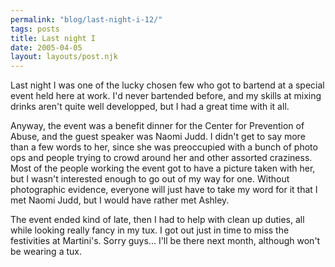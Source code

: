 ```yaml
---
permalink: "blog/last-night-i-12/"
tags: posts
title: Last night I
date: 2005-04-05
layout: layouts/post.njk
---
```


Last night I was one of the lucky chosen few who got to bartend at a special event held here at work. I'd never bartended before, and my skills at mixing drinks aren't quite well developped, but I had a great time with it all. 

Anyway, the event was a benefit dinner for the Center for Prevention of Abuse, and the guest speaker was Naomi Judd. I didn't get to say more than a few words to her, since she was preoccupied with a bunch of photo ops and people trying to crowd around her and other assorted craziness. Most of the people working the event got to have a picture taken with her, but I wasn't interested enough to go out of my way for one. Without photographic evidence, everyone will just have to take my word for it that I met Naomi Judd, but I would have rather met Ashley.

The event ended kind of late, then I had to help with clean up duties, all while looking really fancy in my tux. I got out just in time to miss the festivities at Martini's. Sorry guys... I'll be there next month, although won't be wearing a tux.
